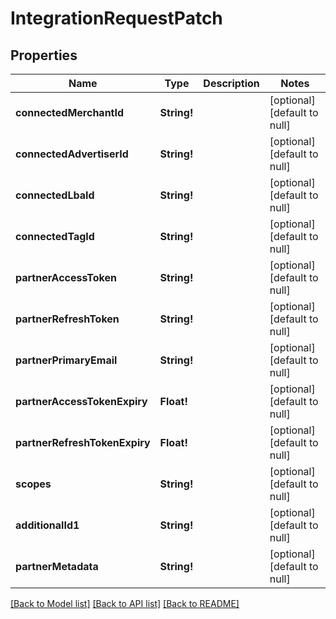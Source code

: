 # IntegrationRequestPatch

## Properties
Name | Type | Description | Notes
------------ | ------------- | ------------- | -------------
**connectedMerchantId** | **String!** |  | [optional] [default to null]
**connectedAdvertiserId** | **String!** |  | [optional] [default to null]
**connectedLbaId** | **String!** |  | [optional] [default to null]
**connectedTagId** | **String!** |  | [optional] [default to null]
**partnerAccessToken** | **String!** |  | [optional] [default to null]
**partnerRefreshToken** | **String!** |  | [optional] [default to null]
**partnerPrimaryEmail** | **String!** |  | [optional] [default to null]
**partnerAccessTokenExpiry** | **Float!** |  | [optional] [default to null]
**partnerRefreshTokenExpiry** | **Float!** |  | [optional] [default to null]
**scopes** | **String!** |  | [optional] [default to null]
**additionalId1** | **String!** |  | [optional] [default to null]
**partnerMetadata** | **String!** |  | [optional] [default to null]

[[Back to Model list]](../README.md#documentation-for-models) [[Back to API list]](../README.md#documentation-for-api-endpoints) [[Back to README]](../README.md)


